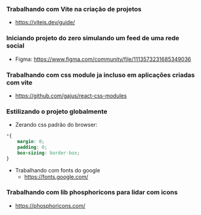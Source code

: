 ### Trabalhando com Vite na criação de projetos
- https://vitejs.dev/guide/

### Iniciando projeto do zero simulando um feed de uma rede social
- Figma: https://www.figma.com/community/file/1113573231685349036

### Trabalhando com css module ja incluso em aplicações criadas com vite
- https://github.com/gajus/react-css-modules

### Estilizando o projeto globalmente
- Zerando css padrão do browser:
```css
*{
    margin: 0;
    padding: 0;
    box-sizing: border-box;
}
```
- Trabalhando com fonts do google
  - https://fonts.google.com/

### Trabalhando com lib phosphoricons para lidar com icons
- https://phosphoricons.com/